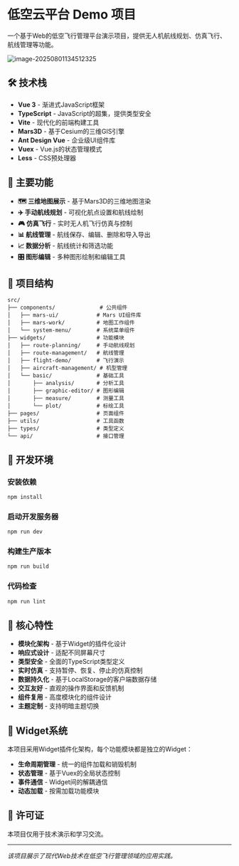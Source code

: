 # 低空云平台 Demo 项目

一个基于Web的低空飞行管理平台演示项目，提供无人机航线规划、仿真飞行、航线管理等功能。

![image-20250801134512325](https://cdn.jsdelivr.net/gh/binwenwu/picgo_01/img/image-20250801134512325.png)

## 🛠️ 技术栈

- **Vue 3** - 渐进式JavaScript框架
- **TypeScript** - JavaScript的超集，提供类型安全
- **Vite** - 现代化的前端构建工具
- **Mars3D** - 基于Cesium的三维GIS引擎
- **Ant Design Vue** - 企业级UI组件库
- **Vuex** - Vue.js的状态管理模式
- **Less** - CSS预处理器

## 🚀 主要功能

- **🗺️ 三维地图展示** - 基于Mars3D的三维地图渲染
- **✈️ 手动航线规划** - 可视化航点设置和航线绘制
- **🎮 仿真飞行** - 实时无人机飞行仿真与控制
- **📊 航线管理** - 航线保存、编辑、删除和导入导出
- **📈 数据分析** - 航线统计和筛选功能
- **🎛️ 图形编辑** - 多种图形绘制和编辑工具

## 📁 项目结构

```
src/
├── components/              # 公共组件
│   ├── mars-ui/            # Mars UI组件库
│   ├── mars-work/          # 地图工作组件
│   └── system-menu/        # 系统菜单组件
├── widgets/                # 功能模块
│   ├── route-planning/     # 手动航线规划
│   ├── route-management/   # 航线管理
│   ├── flight-demo/        # 飞行演示
│   ├── aircraft-management/ # 机型管理
│   └── basic/              # 基础工具
│       ├── analysis/       # 分析工具
│       ├── graphic-editor/ # 图形编辑
│       ├── measure/        # 测量工具
│       └── plot/           # 标绘工具
├── pages/                  # 页面组件
├── utils/                  # 工具函数
├── types/                  # 类型定义
└── api/                    # 接口管理
```

## 🔧 开发环境

### 安装依赖
```bash
npm install
```

### 启动开发服务器
```bash
npm run dev
```

### 构建生产版本
```bash
npm run build
```

### 代码检查
```bash
npm run lint
```

## 🌟 核心特性

- **模块化架构** - 基于Widget的插件化设计
- **响应式设计** - 适配不同屏幕尺寸
- **类型安全** - 全面的TypeScript类型定义
- **实时仿真** - 支持暂停、恢复、停止的仿真控制
- **数据持久化** - 基于LocalStorage的客户端数据存储
- **交互友好** - 直观的操作界面和反馈机制
- **组件复用** - 高度模块化的组件设计
- **主题定制** - 支持明暗主题切换

## 🎯 Widget系统

本项目采用Widget插件化架构，每个功能模块都是独立的Widget：

- **生命周期管理** - 统一的组件加载和销毁机制
- **状态管理** - 基于Vuex的全局状态控制
- **事件通信** - Widget间的解耦通信
- **动态加载** - 按需加载功能模块

## 📄 许可证

本项目仅用于技术演示和学习交流。

---

*该项目展示了现代Web技术在低空飞行管理领域的应用实践。*